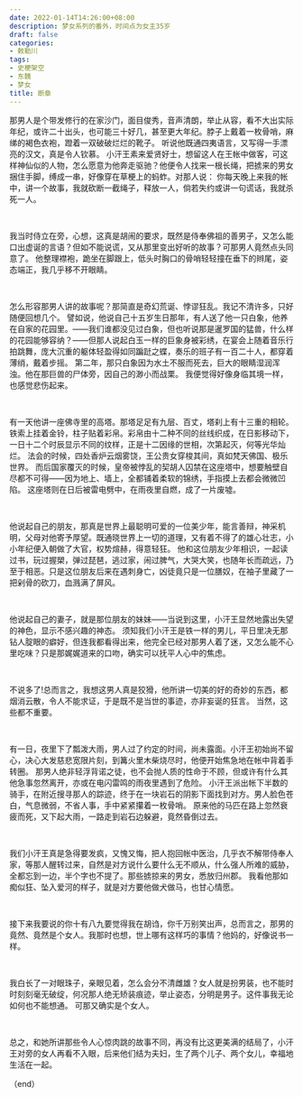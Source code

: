 ```yaml
---
date: 2022-01-14T14:26:00+08:00
description: 梦女系列的番外，时间点为女主35岁
draft: false
categories:
- 敕勒川
tags:
- 史梗架空
- 东魏
- 梦女
title: 断章
---
```




那男人是个带发修行的在家沙门，面目俊秀，音声清朗，举止从容，看不大出实际年纪，或许二十出头，也可能三十好几，甚至更大年纪。脖子上戴着一枚骨哨，麻绨的褐色衣袍，蹬着一双破破烂烂的靴子。
听说他既通四夷语言，又写得一手漂亮的汉文，真是令人钦慕。
小汗王素来爱贤好士，想留这人在王帐中做客，可这样神仙似的人物，怎么愿意为他奔走驱驰？他便令人找来一根长绳，把掳来的男女捆住手脚，缚成一串，好像穿在草梗上的蚂蚱。对那人说：
你每天晚上来我的帐中，讲一个故事，我就砍断一截绳子，释放一人，倘若失约或讲一句谎话，我就杀死一人。

&nbsp;

我当时侍立在旁，心想，这真是胡闹的要求，既然是侍奉佛祖的善男子，又怎么能口出虚诞的言语？但如不能说谎，又从那里变出好听的故事？可那男人竟然点头同意了。
他整理襟袍，跪坐在脚跟上，低头时胸口的骨哨轻轻撞在垂下的辫尾，姿态端正，我几乎移不开眼睛。

&nbsp;

怎么形容那男人讲的故事呢？那简直是奇幻荒诞、悖谬狂乱。我记不清许多，只好随便回想几个。
譬如说，他说自己十五岁生日那年，有人送了他一只白象，他养在自家的花园里。——我们谁都没见过白象，但也听说那是暹罗国的猛兽，什么样的花园能够容纳？——但那人说起白玉一样的巨象身被彩绣，在宴会上随着音乐行拍跳舞，庞大沉重的躯体轻盈得如同蹁跹之蝶，奏乐的班子有一百二十人，都穿着薄绡，戴着步摇。
第二年，那只白象因为水土不服而死去，巨大的眼睛湿润浑浊。他在那巨兽的尸体旁，因自己的渺小而战栗。
我便觉得好像身临其境一样，也感觉悲伤起来。

&nbsp;

有一天他讲一座佛寺里的高塔。那塔足足有九层、百丈，塔刹上有十三重的相轮。铁索上挂着金铃，柱子贴着彩帛。彩帛由十二种不同的丝线织成，在日影移动下，一日十二个时辰显示不同的纹样，正是十二因缘的世相，次第起灭，何等光华灿烂。
法会的时候，四处香炉云烟雾饶，王公贵女穿梭其间，真如梵天佛国、极乐世界。
而后国家覆灭的时候，皇帝被悖乱的契胡人囚禁在这座塔中，想要触壁自尽都不可得——因为地上、墙上，全都铺着柔软的锦绣，手指摸上去都会微微凹陷。
这座塔则在日后被雷电劈中，在雨夜里自燃，成了一片废墟。

&nbsp;

他说起自己的朋友，那真是世界上最聪明可爱的一位美少年，能言善辩，神采机明，父母对他寄予厚望。既通晓世界上一切的道理，又有着不得了的雄心壮志，小小年纪便入朝做了大官，权势煊赫，得意轻狂。
他和这位朋友少年相识，一起读过书，玩过握槊，弹过琵琶，逃过家，闹过脾气，大哭大笑，也随年长而疏远，乃至于相恶。只是这位朋友后来在遇刺身亡，凶徒竟只是一位膳奴，在袖子里藏了一把剁骨的砍刀，血溅满了屏风。

&nbsp;

他说起自己的妻子，就是那位朋友的妹妹——当说到这里，小汗王显然地露出失望的神色，显示不感兴趣的神态。
须知我们小汗王是铁一样的男儿，平日里决无那钻人腚眼的癖好，但连我都看得出来，他完全已经对那男人着了迷，又怎么能不心里吃味？只是那娓娓道来的口吻，确实可以抚平人心中的焦虑。

&nbsp;

不说多了!总而言之，我想这男人真是狡猾，他所讲一切美的好的奇妙的东西，都烟消云散，令人不能求证，于是既不是当世的事迹，亦非妄诞的狂言。
当然，这些都不重要。

&nbsp;

有一日，夜里下了瓢泼大雨，男人过了约定的时间，尚未露面。小汗王初始尚不留心，决心大发慈悲宽限片刻，到篝火里木柴烧尽时，他便开始焦急地在帐中背着手转圈。
那男人绝非轻浮背诺之徒，也不会抛人质的性命于不顾，但或许有什么其他急事忽然离开，亦或在电闪雷鸣的雨夜里遇到了危险。
小汗王派出帐下半数的骑手，在附近搜寻那人的踪迹，终于在一块岩石的阴影下面找到对方。男人脸色苍白，气息微弱，不省人事，手中紧紧攥着一枚骨哨。
原来他的马匹在路上忽然衰疲而死，又下起大雨，一路走到岩石边躲避，竟然昏倒过去。

&nbsp;

我们小汗王真是急得要发疯，又愧又悔，把人抱回帐中医治，几乎衣不解带侍奉人家，等那人醒转过来，自然是对方说什么要什么无不顺从，什么强人所难的威胁，全都忘到一边，半个字也不提了。那些掳掠来的男女，悉放归州郡。
我看他那如痴似狂、坠入爱河的样子，就是对方要他做犬做马，也甘心情愿。

&nbsp;

接下来我要说的你十有八九要觉得我在胡诌，你千万别笑出声，总而言之，那男的竟然、竟然是个女人。我那时也想，世上哪有这样巧的事情？他妈的，好像说书一样。

&nbsp;

我白长了一对眼珠子，亲眼见着，怎么会分不清雌雄？女人就是扮男装，也不能时时刻刻毫无破绽，何况那人绝无矫装痕迹，举止姿态，分明是男子。这件事我无论如何也不能想通。
可那又确实是个女人。

&nbsp;

总之，和她所讲那些令人心惊肉跳的故事不同，再没有比这更美满的结局了，小汗王对旁的女人再看不入眼，后来他们结为夫妇，生了两个儿子、两个女儿，幸福地生活在一起。

（end）